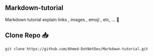 ## Markdown-tutorial
Markdown tutorial explain links , images , emoji , etc, ... :bookmark_tabs:

## Clone Repo :inbox_tray:

```
git clone https://github.com/Ahmed-DotNetDev/Markdown-tutorial.git
```
